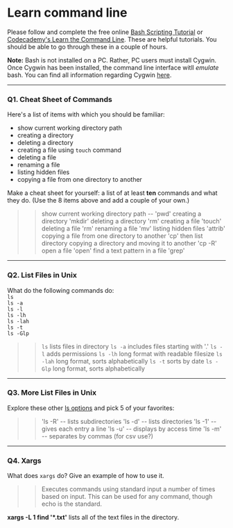 # Learn command line

Please follow and complete the free online [Bash Scripting Tutorial](https://ryanstutorials.net/bash-scripting-tutorial/) or [Codecademy's Learn the Command Line](https://www.codecademy.com/learn/learn-the-command-line). These are helpful tutorials. You should be able to go through these in a couple of hours.

**Note:** Bash is not installed on a PC. Rather, PC users must install Cygwin. Once Cygwin has been installed, the command line interface witll _emulate_ bash. You can find all information regarding Cygwin [here](https://www.cygwin.com/).

---

### Q1.  Cheat Sheet of Commands  

Here's a list of items with which you should be familiar:  
* show current working directory path
* creating a directory
* deleting a directory
* creating a file using `touch` command
* deleting a file
* renaming a file
* listing hidden files
* copying a file from one directory to another

Make a cheat sheet for yourself: a list of at least **ten** commands and what they do.  (Use the 8 items above and add a couple of your own.)  

> > show current working directory path -- 'pwd'
 creating a directory 'mkdir'
 deleting a directory 'rm'
 creating a file 'touch'
 deleting a file 'rm'
 renaming a file 'mv'
 listing hidden files 'attrib'
 copying a file from one directory to another 'cp' then list directory
 copying a directory and moving it to another 'cp -R'
 open a file 'open'
 find a text pattern in a file 'grep'
---

### Q2.  List Files in Unix   

What do the following commands do:  
`ls`  
`ls -a`  
`ls -l`  
`ls -lh`  
`ls -lah`  
`ls -t`  
`ls -Glp`  

> > `ls`  lists files in directory
`ls -a`  includes files starting with '.'
`ls -l`  adds permissions
`ls -lh`  long format with readable filesize
`ls -lah`  long format, sorts alphabetically
`ls -t`  sorts by date
`ls -Glp`  long format, sorts alphabetically

---

### Q3.  More List Files in Unix  

Explore these other [ls options](http://www.techonthenet.com/unix/basic/ls.php) and pick 5 of your favorites:

> > 'ls -R' -- lists subdirectories
'ls -d' -- lists directories
'ls -1' -- gives each entry a line
'ls -u' -- displays by access time
'ls -m' -- separates by commas (for csv use?)

---

### Q4.  Xargs   

What does `xargs` do? Give an example of how to use it.

> > Executes commands using standard input a number of times based on input. This can be used for any command, though echo is the standard.

**xargs -L 1 find '*.txt'**  lists all of the text files in the directory.

 


